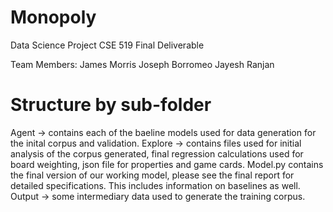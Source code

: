 # Monopoly

Data Science Project CSE 519 Final Deliverable

Team Members:
James Morris
Joseph Borromeo
Jayesh Ranjan


# Structure by sub-folder
Agent ->   contains each of the baeline models used for data generation for the inital corpus and validation.
Explore -> contains files used for initial analysis of the corpus generated, final regression calculations used
           for board weighting, json file for properties and game cards. Model.py contains the final version of our
           working model, please see the final report for detailed specifications. This includes information on
           baselines as well.
Output ->  some intermediary data used to generate the training corpus.

